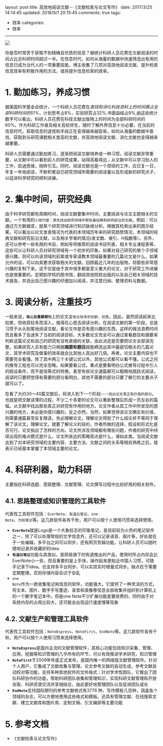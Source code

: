 layout: post
title: 高效地阅读文献--《文献检索与论文写作》
date: 2017/3/25 14:14:45
updated: 2018/9/1 20:15:45
comments: true
tags:
- 效率
categories:
- 效率

---
<img src="../../../../uploads/Efficient-reading-of-the-literature.jpg" class="full-image" />

你是否时常苦于获取不到精确且优质的信息？据统计科研人员花费在文献阅读的时间占比总科研时间超过一半。在信息时代，如何从海量的数据中快速筛选出有用的信息已成为当代人的一项重要技能，博主收集了几项对高效地阅读文献、提升检索信息效率有积极作用的方法，或将提升信息检索的效率。

<!-- more -->

# 1. **勤加练习，养成习惯**

据美国科学基金会统计，一个科研人员花费在*查找和消化科技资料上的时间需占全部科研时间的51%*，计划思考占8%，实验研究占32%,书面益结占9%,由这些统计数字可以看出，科研人员花费在科技文献出版物上的时间为全部科研时间的60%。作为科研工作者及相关高校师生，随时了解外界信息十分必要。在当前的信息时代，获取信息的途径和手段正在变得越来越容易，如何从海量的数据中查找、获取到与研究课题相关度高的文献，并高效地阅读文献、消化文献也变得越来越重要。

科研人员需要通过勤加练习，逐渐把阅读文献培养成一种习惯。阅读文献非常重要，从文献中可以看到前人的研究成果，站得高看得远；从文献中可以学习别人的工作，启迪思维，抛砖引玉。同时，阅读文献也是一个烦琐的工作，应日复一日，年复一年地阅读，不断积累自已研究领域所需要的阅读量以及形成新的研究点子，以促进科学研究的顺利进展。

# 2. **集中时间，研究经典**

由于科学研究都有周期时间，阅读文献要集中时间，主要阅读与论文主题相关的文献。一个有用的<code>小技巧是：首先找出研究领域中那些最经典和研究前沿的文献</code>。例如：可以通过万方数据库，就某个研究领域进行知识脉络分析。根据其检索出来的图示结果，可以看出以论文发表情况为代表的本领域历年来的研究趋势情况，本领域的经典文献和研究前沿文献，以及相关学者的情况(发文数、被引、H指数等）。另外，还可以参考一些有用的书目，例如导师推荐的阅读书目列表、相关专业课程表等，这些可以让科研人员对研究领域有一个初步的印象。如果对自己研究的某个子领域感兴趣，则可以向该领域的前辈或专家请教本领域最重要的几篇论文是什么，如果允许的话，可以向其要求获取相关的文献。回顾最近几年的出版物，将那些非常感兴趣的复制下来。这不仅是由于其中很多都是意义重大的论文，对于研究工作进展也是很重要的。定期到学校的图书馆，翻阅其他院校出版的以及自己相关领域的技术报告，并选出自己感兴趣的仔细加以阅读，并注意归纳、整理资料与数据。

# 3. **阅读分析，注重技巧**

一般来说，<code>**核心及重要期刊**</code>上的论文会<code>有比较多的创新、创意</code>。因此，虽然阅读起来比较累，但收获较多而深入，值得花心思去阅读分析。在阅读文献的第一阶段，总是习惯于从头到尾地阅读文献，看论文中是否有感兴趣的东西，这样的做法浪费时间而且看多了会迷失了当初的阅读目标。大多数论文完全可以通过查看题目和摘要来判断这篇论文和自己的研究有没有直接的关联，由此决定是否要把论文全部读完整。如果研究人员有能力只根据**摘要和题目**就能締选出其中最密切相关的几篇论文，其学术研究及做事的效率就会比其他人高出好几倍。再者，论文主要内容也不需要完全看懂。除了其中两三个关键公式以外，其他公式都可以看不懂。公式之间的推导工程也可以完全忽略。如果要看公式，重点是要看明白公式推导过程中引人的假设条件，而不是恒等式的转换。甚至有些论文通篇都可以粗略地跳跃式阅读，阅读时只要把觉得有需要的部分看明白，其他不需要的部分只要了解它的主要点子就可以了。

在看了大约30〜40篇文献后，将进入到下一个阶段----<code>找出论文真正有价值的部分</code>。也就是把文献读薄的过程，不少二十多更的论文可以重新整理后形成一页左右的篇幅。从文献中找出那些真正对研究有作用的地方。论文作者从其工作中所发现的感兴趣的地方，未必是你感兴趣的，反之亦然。当然，如果觉得该论文确实有价值，则需要通篇甚至反复精读，务必理解论文。理解论文得到了什么结论并不等同于理解了该论文。理解论文，就要了解论义的目的，作者所做的选择，假设和形式化是否可行，论文指出了怎样的方向，论文所涉及领域都有哪些问题，作者的研究中持续出现的难点模式是什么，论文所丧达的策略观点是什么，诸如此类。当阅读文献达到了对本研究领域的主要内容、主要方法、文献之间的关系等相肖熟练之后，就表示已经基本掌握了本领域主要的论文。

# 4. **科研利器，助力科研**

主要指在科研选题、思路整理、文献管理、论文撰写过程中比较好用的相关软件。

## 4.1. 思路整理或知识管理的工具软件

代表性工具软件包括：<code>EverNote</code>、<code>有道云笔记</code>、<code>one Note</code>、<code>为知笔记</code>等。这几款软件各有千秋，用户可以按个人使用巧惯来选择使用。
- <code>**EverNote**</code>就是Logo是一个大象标志的印象笔记，是目前较为火热的笔记软件之一，除了可以处理常规的文字信息外，还可以记录语音、阁片等，好处就在于一处编辑，多平台之间可以同步，还有网页剪辑功能，让科研人员可以随时随地记录并收藏好的idea
- <code>**有道云笔记**</code>功能与其类似，是网易旗下的有道推出的产品，使用时所占内存会比EverNote小一些，而且重要的是上手快，操作起来更贴近中国人习惯，可随手记录下Idea。也支持多平台同步，可以实现实时增量式同步。缺点在于需要定期整理，否则存储内容会过于杂乱
- <code>one Note</code>作为一款收集笔记和信息的软件，功能强大。它提供了一种灵活的方式，将文本、图片、数字手写墨迹、录音和录像等信息全部收集并组织到计算机上的一个数字笔记本中。但是one Note不少扩展功能是要收费的，同时由于对系统内存的占用比较大，还可能会出现运行速度慢等现象

## 4.2. **文献**生产和管理工具软件

代表性工具软件包括：<code>NoteExpress</code>、<code>NoteFirst</code>、<code>EndNote</code>等。这几款软件各有千秋，用户可以按个人使用习惯来选择使用。
- <code>**NoteExpress**</code>是国内主流的文献管理软件，其核心功能包括知识采集、管理、应用、挖掘等知识管理的几乎所有的环节，可以有效推进学术研究，知识管理
- <code>**NoteFirst**</code>于2009年年底正式发布，是国内唯一的网络版文献管理软件。针对个人用户，它集成了文献收集与管理，论文参考文献的自动生成，参考文献自动校对等功能，支持多种其他软件的文件格式；针对学术性困队，它推出了团队科研协作的功能，帮助科研团队收集和管理知识，实现科研文献管理和开放存取、科研资源交流共享相结合，由此更好地管理团队以及促进团队成长
- <code>**EndNote**</code>支持国际期刊的参考文献格式有3776 种，写作模板几百种，涵盖各个领域的杂志，可以方便地使用这些格式和模板。还具有管理文献、在线搜索文献、建立文献库和图片库、定制文稿、引文编排等主要功能

# 5. 参考文档
- 《文献检索与论文写作》
